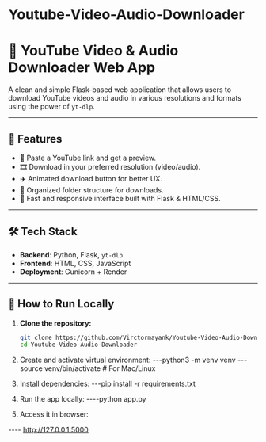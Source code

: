 # Youtube-Video-Audio-Downloader

# 🎥 YouTube Video & Audio Downloader Web App

A clean and simple Flask-based web application that allows users to download YouTube videos and audio in various resolutions and formats using the power of `yt-dlp`.

---

## 🌟 Features

- 🔗 Paste a YouTube link and get a preview.
- 🎞️ Download in your preferred resolution (video/audio).
- ✈️ Animated download button for better UX.
- 📁 Organized folder structure for downloads.
- 💨 Fast and responsive interface built with Flask & HTML/CSS.

---

## 🛠 Tech Stack

- **Backend**: Python, Flask, `yt-dlp`
- **Frontend**: HTML, CSS, JavaScript
- **Deployment**: Gunicorn + Render

---

## 🚀 How to Run Locally

1. **Clone the repository:**

   ```bash
   git clone https://github.com/Virctormayank/Youtube-Video-Audio-Downloader.git
   cd Youtube-Video-Audio-Downloader
2. Create and activate virtual environment:
   ---python3 -m venv venv
   ---source venv/bin/activate  # For Mac/Linux

3. Install dependencies:
   ---pip install -r requirements.txt

4. Run the app locally:
  ----python app.py

5. Access it in browser:

  ---- http://127.0.0.1:5000

  
